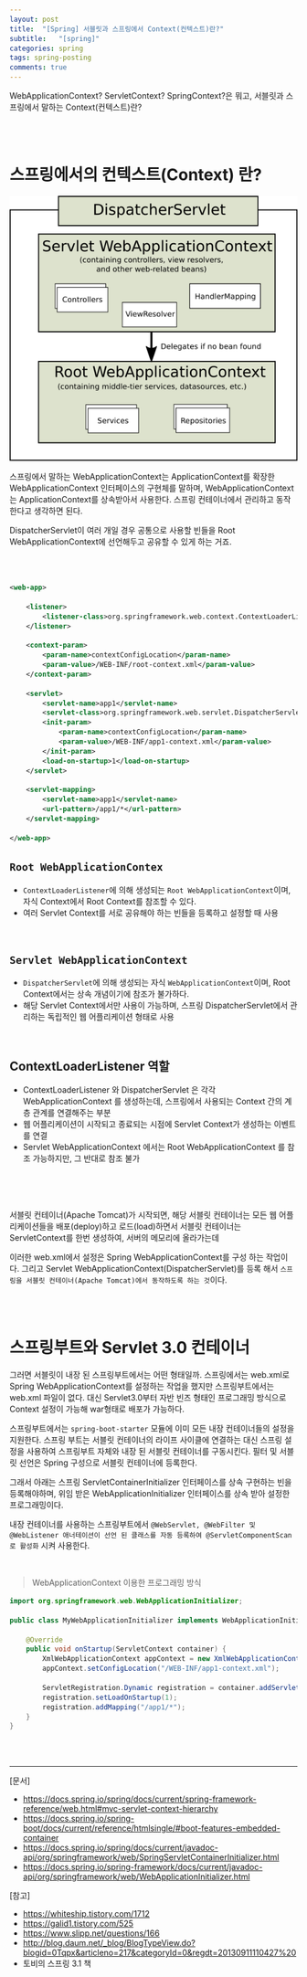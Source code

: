 ```yaml
---
layout: post
title:  "[Spring] 서블릿과 스프링에서 Context(컨텍스트)란?"
subtitle:   "[spring]"
categories: spring
tags: spring-posting
comments: true
---
```


WebApplicationContext? ServletContext? SpringContext?은 뭐고, 서블릿과 스프링에서 말하는 Context(컨텍스트)란?

<br><br>


# 스프링에서의 컨텍스트(Context) 란?

[![spring-context-s1](/assets/img/devlog/201909/spring-context-s1.png)]()


스프링에서 말하는 WebApplicationContext는 ApplicationContext를 확장한 WebApplicationContext 인터페이스의 구현체를 말하며, WebApplicationContext는 ApplicationContext를 상속받아서 사용한다.
스프링 컨테이너에서 관리하고 동작한다고 생각하면 된다.

DispatcherServlet이 여러 개일 경우 공통으로 사용할 빈들을 Root WebApplicationContext에 선언해두고 공유할 수 있게 하는 거죠.

<br><br>

```xml
<web-app>

    <listener>
        <listener-class>org.springframework.web.context.ContextLoaderListener</listener-class>
    </listener>

    <context-param>
        <param-name>contextConfigLocation</param-name>
        <param-value>/WEB-INF/root-context.xml</param-value>
    </context-param>

    <servlet>
        <servlet-name>app1</servlet-name>
        <servlet-class>org.springframework.web.servlet.DispatcherServlet</servlet-class>
        <init-param>
            <param-name>contextConfigLocation</param-name>
            <param-value>/WEB-INF/app1-context.xml</param-value>
        </init-param>
        <load-on-startup>1</load-on-startup>
    </servlet>

    <servlet-mapping>
        <servlet-name>app1</servlet-name>
        <url-pattern>/app1/*</url-pattern>
    </servlet-mapping>

</web-app>
```

## `Root WebApplicationContex`

- `ContextLoaderListener`에 의해 생성되는 `Root WebApplicationContext`이며, 자식 Context에서 Root Context를 참조할 수 있다.
- 여러 Servlet Context를 서로 공유해야 하는 빈들을 등록하고 설정할 때 사용

<br>

## `Servlet WebApplicationContext`

- `DispatcherServlet`에 의해 생성되는 자식 `WebApplicationContext`이며, Root Context에서는 상속 개념이기에 참조가 불가하다.
- 해당 Servlet Context에서만 사용이 가능하며, 스프링 DispatcherServlet에서 관리하는 독립적인 웹 어플리케이션 형태로 사용

<br>

## ContextLoaderListener 역할

- ContextLoaderListener 와 DispatcherServlet 은 각각 WebApplicationContext 를 생성하는데, 스프링에서 사용되는 Context 간의 계층 관계를 연결해주는 부분
- 웹 어플리케이션이 시작되고 종료되는 시점에 Servlet Context가 생성하는 이벤트를 연결
- Servlet WebApplicationContext 에서는 Root WebApplicationContext 를 참조 가능하지만, 그 반대로 참조 불가


<br><br><br>



서블릿 컨테이너(Apache Tomcat)가 시작되면, 해당 서블릿 컨테이너는 모든 웹 어플리케이션들을 배포(deploy)하고 로드(load)하면서 서블릿 컨테이너는 ServletContext를 한번 생성하여, 서버의 메모리에 올라가는데

이러한 web.xml에서 설정은 Spring WebApplicationContext를 구성 하는 작업이다. 그리고 Servlet WebApplicationContext(DispatcherServlet)를 등록 해서 `스프링을 서블릿 컨테이너(Apache Tomcat)에서 동작하도록 하는 것`이다.

<br><br>


# 스프링부트와 Servlet 3.0 컨테이너

그러면 서블릿이 내장 된 스프링부트에서는 어떤 형태일까. 스프링에서는 web.xml로 Spring WebApplicationContext를 설정하는 작업을 했지만 스프링부트에서는 web.xml 파일이 없다. 대신 Servlet3.0부터 자반 빈즈 형태인 프로그래밍 방식으로 Context 설정이 가능해 war형태로 배포가 가능하다.

스프링부트에서는 `spring-boot-starter` 모듈에 이미 모든 내장 컨테이너들의 설정을 지원한다. 스프링 부트는 서블릿 컨테이너의 라이프 사이클에 연결하는 대신 스프링 설정을 사용하여 스프링부트 자체와 내장 된 서블릿 컨테이너를 구동시킨다. 필터 및 서블릿 선언은 Spring 구성으로 서블릿 컨테이너에 등록한다.

그래서 아래는 스프링 ServletContainerInitializer 인터페이스를 상속 구현하는 빈을 등록해야하며, 위임 받은 WebApplicationInitializer 인터페이스를 상속 받아 설정한 프로그래밍이다.

내장 컨테이너를 사용하는 스프링부트에서 `@WebServlet, @WebFilter 및 @WebListener 애너테이션이 선언 된 클래스를 자동 등록하여 @ServletComponentScan로 활성화` 시켜 사용한다.

<br>

> WebApplicationContext 이용한 프로그래밍 방식

```java
import org.springframework.web.WebApplicationInitializer;

public class MyWebApplicationInitializer implements WebApplicationInitializer {

    @Override
    public void onStartup(ServletContext container) {
        XmlWebApplicationContext appContext = new XmlWebApplicationContext();
        appContext.setConfigLocation("/WEB-INF/app1-context.xml");

        ServletRegistration.Dynamic registration = container.addServlet("app1", new DispatcherServlet(appContext));
        registration.setLoadOnStartup(1);
        registration.addMapping("/app1/*");
    }
}
```


<br><br>

---
[문서]

- https://docs.spring.io/spring/docs/current/spring-framework-reference/web.html#mvc-servlet-context-hierarchy
- https://docs.spring.io/spring-boot/docs/current/reference/htmlsingle/#boot-features-embedded-container
- https://docs.spring.io/spring/docs/current/javadoc-api/org/springframework/web/SpringServletContainerInitializer.html
- https://docs.spring.io/spring-framework/docs/current/javadoc-api/org/springframework/web/WebApplicationInitializer.html


[참고]

- https://whiteship.tistory.com/1712
- https://galid1.tistory.com/525
- https://www.slipp.net/questions/166
- http://blog.daum.net/_blog/BlogTypeView.do?blogid=0Tqpx&articleno=217&categoryId=0&regdt=20130911110427%20
- 토비의 스프링 3.1 책